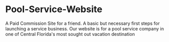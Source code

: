 # Pool-Service-Website
A Paid Commission Site for a friend. A basic but necessary first steps for launching a service business. Our website is for a pool service company in one of Central Florida's most sought out vacation destination 
